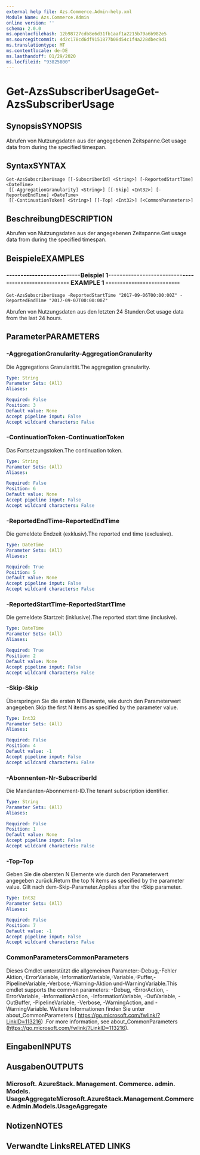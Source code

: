 ```yaml
---
external help file: Azs.Commerce.Admin-help.xml
Module Name: Azs.Commerce.Admin
online version: ''
schema: 2.0.0
ms.openlocfilehash: 12b98727cdb8e6d31fb1aaf1a2215b79a6b982e5
ms.sourcegitcommit: 4d2c178cd6df9151877b08d54c1f4a228dbec9d1
ms.translationtype: MT
ms.contentlocale: de-DE
ms.lasthandoff: 01/29/2020
ms.locfileid: "93825800"
---
```

# <span data-ttu-id="3b3a9-101">Get-AzsSubscriberUsage</span><span class="sxs-lookup"><span data-stu-id="3b3a9-101">Get-AzsSubscriberUsage</span></span>

## <span data-ttu-id="3b3a9-102">Synopsis</span><span class="sxs-lookup"><span data-stu-id="3b3a9-102">SYNOPSIS</span></span>
<span data-ttu-id="3b3a9-103">Abrufen von Nutzungsdaten aus der angegebenen Zeitspanne.</span><span class="sxs-lookup"><span data-stu-id="3b3a9-103">Get usage data from during the specified timespan.</span></span>

## <span data-ttu-id="3b3a9-104">Syntax</span><span class="sxs-lookup"><span data-stu-id="3b3a9-104">SYNTAX</span></span>

```
Get-AzsSubscriberUsage [[-SubscriberId] <String>] [-ReportedStartTime] <DateTime>
 [[-AggregationGranularity] <String>] [[-Skip] <Int32>] [-ReportedEndTime] <DateTime>
 [[-ContinuationToken] <String>] [[-Top] <Int32>] [<CommonParameters>]
```

## <span data-ttu-id="3b3a9-105">Beschreibung</span><span class="sxs-lookup"><span data-stu-id="3b3a9-105">DESCRIPTION</span></span>
<span data-ttu-id="3b3a9-106">Abrufen von Nutzungsdaten aus der angegebenen Zeitspanne.</span><span class="sxs-lookup"><span data-stu-id="3b3a9-106">Get usage data from during the specified timespan.</span></span>

## <span data-ttu-id="3b3a9-107">Beispiele</span><span class="sxs-lookup"><span data-stu-id="3b3a9-107">EXAMPLES</span></span>

### <span data-ttu-id="3b3a9-108">--------------------------Beispiel 1--------------------------</span><span class="sxs-lookup"><span data-stu-id="3b3a9-108">-------------------------- EXAMPLE 1 --------------------------</span></span>
```
Get-AzsSubscriberUsage -ReportedStartTime "2017-09-06T00:00:00Z" -ReportedEndTime "2017-09-07T00:00:00Z"
```

<span data-ttu-id="3b3a9-109">Abrufen von Nutzungsdaten aus den letzten 24 Stunden.</span><span class="sxs-lookup"><span data-stu-id="3b3a9-109">Get usage data from the last 24 hours.</span></span>

## <span data-ttu-id="3b3a9-110">Parameter</span><span class="sxs-lookup"><span data-stu-id="3b3a9-110">PARAMETERS</span></span>

### <span data-ttu-id="3b3a9-111">-AggregationGranularity</span><span class="sxs-lookup"><span data-stu-id="3b3a9-111">-AggregationGranularity</span></span>
<span data-ttu-id="3b3a9-112">Die Aggregations Granularität.</span><span class="sxs-lookup"><span data-stu-id="3b3a9-112">The aggregation granularity.</span></span>

```yaml
Type: String
Parameter Sets: (All)
Aliases: 

Required: False
Position: 3
Default value: None
Accept pipeline input: False
Accept wildcard characters: False
```

### <span data-ttu-id="3b3a9-113">-ContinuationToken</span><span class="sxs-lookup"><span data-stu-id="3b3a9-113">-ContinuationToken</span></span>
<span data-ttu-id="3b3a9-114">Das Fortsetzungstoken.</span><span class="sxs-lookup"><span data-stu-id="3b3a9-114">The continuation token.</span></span>

```yaml
Type: String
Parameter Sets: (All)
Aliases: 

Required: False
Position: 6
Default value: None
Accept pipeline input: False
Accept wildcard characters: False
```

### <span data-ttu-id="3b3a9-115">-ReportedEndTime</span><span class="sxs-lookup"><span data-stu-id="3b3a9-115">-ReportedEndTime</span></span>
<span data-ttu-id="3b3a9-116">Die gemeldete Endzeit (exklusiv).</span><span class="sxs-lookup"><span data-stu-id="3b3a9-116">The reported end time (exclusive).</span></span>

```yaml
Type: DateTime
Parameter Sets: (All)
Aliases: 

Required: True
Position: 5
Default value: None
Accept pipeline input: False
Accept wildcard characters: False
```

### <span data-ttu-id="3b3a9-117">-ReportedStartTime</span><span class="sxs-lookup"><span data-stu-id="3b3a9-117">-ReportedStartTime</span></span>
<span data-ttu-id="3b3a9-118">Die gemeldete Startzeit (inklusive).</span><span class="sxs-lookup"><span data-stu-id="3b3a9-118">The reported start time (inclusive).</span></span>

```yaml
Type: DateTime
Parameter Sets: (All)
Aliases: 

Required: True
Position: 2
Default value: None
Accept pipeline input: False
Accept wildcard characters: False
```

### <span data-ttu-id="3b3a9-119">-Skip</span><span class="sxs-lookup"><span data-stu-id="3b3a9-119">-Skip</span></span>
<span data-ttu-id="3b3a9-120">Überspringen Sie die ersten N Elemente, wie durch den Parameterwert angegeben.</span><span class="sxs-lookup"><span data-stu-id="3b3a9-120">Skip the first N items as specified by the parameter value.</span></span>

```yaml
Type: Int32
Parameter Sets: (All)
Aliases: 

Required: False
Position: 4
Default value: -1
Accept pipeline input: False
Accept wildcard characters: False
```

### <span data-ttu-id="3b3a9-121">-Abonnenten-Nr</span><span class="sxs-lookup"><span data-stu-id="3b3a9-121">-SubscriberId</span></span>
<span data-ttu-id="3b3a9-122">Die Mandanten-Abonnement-ID.</span><span class="sxs-lookup"><span data-stu-id="3b3a9-122">The tenant subscription identifier.</span></span>

```yaml
Type: String
Parameter Sets: (All)
Aliases: 

Required: False
Position: 1
Default value: None
Accept pipeline input: False
Accept wildcard characters: False
```

### <span data-ttu-id="3b3a9-123">-Top</span><span class="sxs-lookup"><span data-stu-id="3b3a9-123">-Top</span></span>
<span data-ttu-id="3b3a9-124">Geben Sie die obersten N Elemente wie durch den Parameterwert angegeben zurück.</span><span class="sxs-lookup"><span data-stu-id="3b3a9-124">Return the top N items as specified by the parameter value.</span></span>
<span data-ttu-id="3b3a9-125">Gilt nach dem-Skip-Parameter.</span><span class="sxs-lookup"><span data-stu-id="3b3a9-125">Applies after the -Skip parameter.</span></span>

```yaml
Type: Int32
Parameter Sets: (All)
Aliases: 

Required: False
Position: 7
Default value: -1
Accept pipeline input: False
Accept wildcard characters: False
```

### <span data-ttu-id="3b3a9-126">CommonParameters</span><span class="sxs-lookup"><span data-stu-id="3b3a9-126">CommonParameters</span></span>
<span data-ttu-id="3b3a9-127">Dieses Cmdlet unterstützt die allgemeinen Parameter:-Debug,-Fehler Aktion,-ErrorVariable,-InformationVariable,-Variable,-Puffer,-PipelineVariable,-Verbose,-Warning-Aktion und-WarningVariable.</span><span class="sxs-lookup"><span data-stu-id="3b3a9-127">This cmdlet supports the common parameters: -Debug, -ErrorAction, -ErrorVariable, -InformationAction, -InformationVariable, -OutVariable, -OutBuffer, -PipelineVariable, -Verbose, -WarningAction, and -WarningVariable.</span></span> <span data-ttu-id="3b3a9-128">Weitere Informationen finden Sie unter about_CommonParameters ( https://go.microsoft.com/fwlink/?LinkID=113216) .</span><span class="sxs-lookup"><span data-stu-id="3b3a9-128">For more information, see about_CommonParameters (https://go.microsoft.com/fwlink/?LinkID=113216).</span></span>

## <span data-ttu-id="3b3a9-129">Eingaben</span><span class="sxs-lookup"><span data-stu-id="3b3a9-129">INPUTS</span></span>

## <span data-ttu-id="3b3a9-130">Ausgaben</span><span class="sxs-lookup"><span data-stu-id="3b3a9-130">OUTPUTS</span></span>

### <span data-ttu-id="3b3a9-131">Microsoft. AzureStack. Management. Commerce. admin. Models. UsageAggregate</span><span class="sxs-lookup"><span data-stu-id="3b3a9-131">Microsoft.AzureStack.Management.Commerce.Admin.Models.UsageAggregate</span></span>

## <span data-ttu-id="3b3a9-132">Notizen</span><span class="sxs-lookup"><span data-stu-id="3b3a9-132">NOTES</span></span>

## <span data-ttu-id="3b3a9-133">Verwandte Links</span><span class="sxs-lookup"><span data-stu-id="3b3a9-133">RELATED LINKS</span></span>


